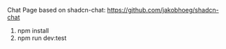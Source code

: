 Chat Page based on shadcn-chat: https://github.com/jakobhoeg/shadcn-chat

1. npm install
2. npm run dev:test
